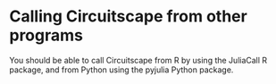 # Calling Circuitscape from other programs

You should be able to call Circuitscape from R by using the JuliaCall R package, and from
Python using the pyjulia Python package. 